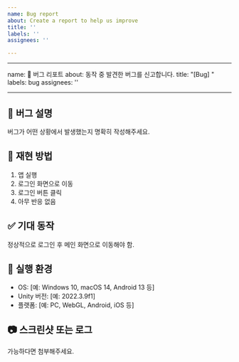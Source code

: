 ```yaml
---
name: Bug report
about: Create a report to help us improve
title: ''
labels: ''
assignees: ''

---
```


---
name: 🐞 버그 리포트
about: 동작 중 발견한 버그를 신고합니다.
title: "[Bug] "
labels: bug
assignees: ''

---

## 🐞 버그 설명
버그가 어떤 상황에서 발생했는지 명확히 작성해주세요.

## 🔁 재현 방법
1. 앱 실행
2. 로그인 화면으로 이동
3. 로그인 버튼 클릭
4. 아무 반응 없음

## ✅ 기대 동작
정상적으로 로그인 후 메인 화면으로 이동해야 함.

## 🧪 실행 환경
- OS: [예: Windows 10, macOS 14, Android 13 등]
- Unity 버전: [예: 2022.3.9f1]
- 플랫폼: [예: PC, WebGL, Android, iOS 등]

## 📷 스크린샷 또는 로그
가능하다면 첨부해주세요.
